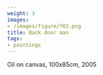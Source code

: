 ```yaml
---
weight: 3
images:
- /images/figure/f03.png
title: Back door man
tags:
- paintings
---
```

Oil on canvas, 100x85cm, 2005
